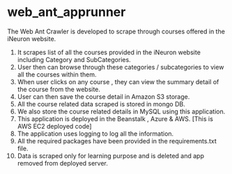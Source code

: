 # web_ant_apprunner

The Web Ant Crawler is developed to scrape through courses offered in the iNeuron website.

1. It scrapes list of all the courses provided in the iNeuron website including Category and SubCategories.
2. User then can browse through these categories / subcategories to view all the courses within them.
3. When user clicks on any course , they can view the summary detail of the course from the website.
4. User can then save the course detail in Amazon S3 storage.
5. All the course related data scraped is stored in mongo DB.
6. We also store the course related details in MySQL using this application.
7. This application is deployed in the Beanstalk , Azure & AWS. [This is AWS EC2 deployed code]
8. The application uses logging to log all the information.
9. All the required packages have been provided in the requirements.txt file.
10. Data is scraped only for learning purpose and is deleted and app removed from deployed server.
